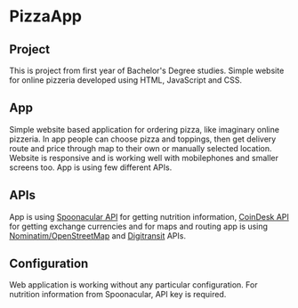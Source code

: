 # PizzaApp

## Project
This is project from first year of Bachelor's Degree studies. Simple website for online pizzeria developed using HTML, JavaScript and CSS.

## App
Simple website based application for ordering pizza, like imaginary online pizzeria. In app people can choose pizza and toppings, then get delivery route and price through map to their own or manually selected location. Website is responsive and is working well with mobilephones and smaller screens too. App is using few different APIs.

## APIs
App is using [Spoonacular API](https://spoonacular.com/food-api) for getting nutrition information, [CoinDesk API](https://www.coindesk.com/) for getting exchange currencies and  for maps and routing app is using [Nominatim/OpenStreetMap](https://nominatim.org/release-docs/develop/) and [Digitransit](https://digitransit.fi/en/developers/apis/) APIs.

## Configuration
Web application is working without any particular configuration. For nutrition information from Spoonacular, API key is required.

